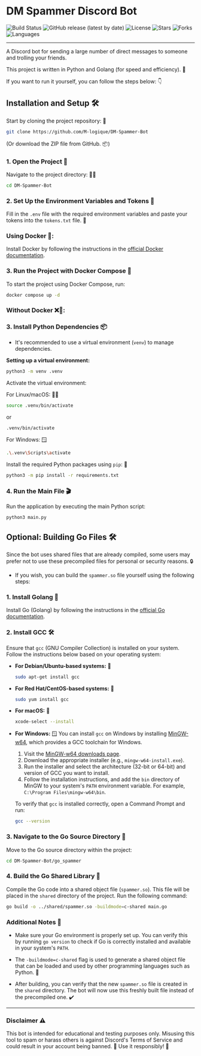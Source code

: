 
# DM Spammer Discord Bot 

![Build Status](https://img.shields.io/github/workflow/status/M-logique/DM-Spammer-Bot/CI) 
![GitHub release (latest by date)](https://img.shields.io/github/v/release/M-logique/DM-Spammer-Bot)
![License](https://img.shields.io/github/license/M-logique/DM-Spammer-Bot)
![Stars](https://img.shields.io/github/stars/M-logique/DM-Spammer-Bot)
![Forks](https://img.shields.io/github/forks/M-logique/DM-Spammer-Bot)
![Languages](https://img.shields.io/github/languages/top/M-logique/DM-Spammer-Bot)

---

A Discord bot for sending a large number of direct messages to someone and trolling your friends. 

This project is written in Python and Golang (for speed and efficiency). 🚀

If you want to run it yourself, you can follow the steps below: 👇

## Installation and Setup 🛠️

Start by cloning the project repository: 📂
```bash
git clone https://github.com/M-logique/DM-Spammer-Bot
```
(Or download the ZIP file from GitHub. 📦)

### 1. Open the Project 📁

Navigate to the project directory: 🏃‍♂️
```bash
cd DM-Spammer-Bot
```

### 2. Set Up the Environment Variables and Tokens 🔑

Fill in the `.env` file with the required environment variables and paste your tokens into the `tokens.txt` file. 📝

### Using Docker 🐳:

Install Docker by following the instructions in the [official Docker documentation](https://docs.docker.com/engine/install/).

### 3. Run the Project with Docker Compose 🚀

To start the project using Docker Compose, run:
```bash
docker compose up -d
```

### Without Docker ❌🐳:

### 3. Install Python Dependencies 📦

- It's recommended to use a virtual environment (`venv`) to manage dependencies.

**Setting up a virtual environment:**
```bash
python3 -m venv .venv
```

Activate the virtual environment:

For Linux/macOS: 🐧🍏
```bash
source .venv/bin/activate
```
or
```bash
.venv/bin/activate
```

For Windows: 🪟
```bash
.\.venv\Scripts\activate
```

Install the required Python packages using `pip`: 🧰

```bash
python3 -m pip install -r requirements.txt
```

### 4. Run the Main File 🎬

Run the application by executing the main Python script:
```bash
python3 main.py
```

## Optional: Building Go Files 🛠️

Since the bot uses shared files that are already compiled, some users may prefer not to use these precompiled files for personal or security reasons. 🔒

- If you wish, you can build the `spammer.so` file yourself using the following steps:

### 1. Install Golang 🦫

Install Go (Golang) by following the instructions in the [official Go documentation](https://go.dev/doc/install).

### 2. Install GCC 🛠️

Ensure that `gcc` (GNU Compiler Collection) is installed on your system. Follow the instructions below based on your operating system:

- **For Debian/Ubuntu-based systems:** 🐧
  ```bash
  sudo apt-get install gcc
  ```

- **For Red Hat/CentOS-based systems:** 🐧
  ```bash
  sudo yum install gcc
  ```

- **For macOS:** 🍏
  ```bash
  xcode-select --install
  ```

- **For Windows:** 🪟
  You can install `gcc` on Windows by installing [MinGW-w64](http://mingw-w64.org/), which provides a GCC toolchain for Windows.

  1. Visit the [MinGW-w64 downloads page](https://sourceforge.net/projects/mingw-w64/files/).
  2. Download the appropriate installer (e.g., `mingw-w64-install.exe`).
  3. Run the installer and select the architecture (32-bit or 64-bit) and version of GCC you want to install.
  4. Follow the installation instructions, and add the `bin` directory of MinGW to your system's `PATH` environment variable. For example, `C:\Program Files\mingw-w64\bin`.

  To verify that `gcc` is installed correctly, open a Command Prompt and run:
  ```bash
  gcc --version
  ```

### 3. Navigate to the Go Source Directory 📂

Move to the Go source directory within the project:

```bash
cd DM-Spammer-Bot/go_spammer
```

### 4. Build the Go Shared Library 🔧

Compile the Go code into a shared object file (`spammer.so`). This file will be placed in the `shared` directory of the project. Run the following command:

```bash
go build -o ../shared/spammer.so -buildmode=c-shared main.go
```

### Additional Notes 📝

- Make sure your Go environment is properly set up. You can verify this by running `go version` to check if Go is correctly installed and available in your system's `PATH`.

- The `-buildmode=c-shared` flag is used to generate a shared object file that can be loaded and used by other programming languages such as Python. 🐍

- After building, you can verify that the new `spammer.so` file is created in the `shared` directory. The bot will now use this freshly built file instead of the precompiled one. ✔️

---

### Disclaimer ⚠️

This bot is intended for educational and testing purposes only. Misusing this tool to spam or harass others is against Discord's Terms of Service and could result in your account being banned. 🚫 Use it responsibly! 🙏


